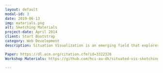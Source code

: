 ```yaml
---
layout: default
modal-id: 3
date: 2019-06-13
img: materials.png
alt: Sketching Materials
project-date: April 2014
client: Start Bootstrap
category: Web Development
description: Situation Visualization is an emerging field that explores representations of data displayed in proximity to the physical referents (such as people, objects, and locations) to which the data is related. In collaboration with Aarhus University we report on findings from seven ideation and sketching activities to prototype new situated visualizations. In the paper, which appeared at DIS 2019, we reflect on the experience and present a set of insights and opportunities for running situated ideation activities. 

Paper: https://dl.acm.org/citation.cfm?id=3322326
Workshop Materials: https://github.com/hci-au-dk/situated-vis-sketching

---
```

